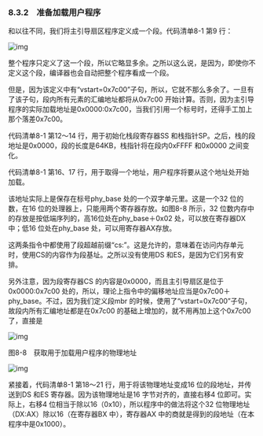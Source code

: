 ### 8.3.2　准备加载用户程序

和以往不同，我们将主引导扇区程序定义成一个段。代码清单8-1 第9 行：

![img](../0-Assets/Epubook/x86汇编语言从实模式到保护模式_李忠_等_Z_Library/images/00264.jpeg)

整个程序只定义了这一个段，所以它略显多余。之所以这么说，是因为，即使你不定义这个段，编译器也会自动把整个程序看成一个段。

但是，因为该定义中有“vstart=0x7c00”子句，所以，它就不那么多余了。一旦有了该子句，段内所有元素的汇编地址都将从0x7c00 开始计算。否则，因为主引导程序的实际加载地址是0x0000:0x7c00，当我们引用一个标号时，还得手工加上那个落差0x7c00。

代码清单8-1 第12～14 行，用于初始化栈段寄存器SS 和栈指针SP。之后，栈的段地址是0x0000，段的长度是64KB，栈指针将在段内0xFFFF 和0x0000 之间变化。

代码清单8-1 第16、17 行，用于取得一个地址，用户程序将要从这个地址处开始加载。

该地址实际上是保存在标号phy_base 处的一个双字单元里。这是一个32 位的数，在16 位的处理器上，只能用两个寄存器存放。如图8-8 所示，32 位数内存中的存放是按低端序列的，高16位处在phy_base＋0x02 处，可以放在寄存器DX 中；低16 位处在phy_base 处，可以用寄存器AX存放。

这两条指令中都使用了段超越前缀“cs:”。这是允许的，意味着在访问内存单元时，使用CS的内容作为段基址。之所以没有使用DS 和ES，是因为它们另有安排。

另外注意，因为段寄存器CS 的内容是0x0000，而且主引导扇区是位于0x0000:0x7c00 处的，所以，理论上指令中的偏移地址应当是0x7c00＋phy_base。不过，因为我们定义段mbr 的时候，使用了“vstart=0x7c00”子句，故段内所有汇编地址都是在0x7c00 的基础上增加的，就不用再加上这个0x7c00 了，直接是

![img](../0-Assets/Epubook/x86汇编语言从实模式到保护模式_李忠_等_Z_Library/images/00265.jpeg)

图8-8　获取用于加载用户程序的物理地址

![img](../0-Assets/Epubook/x86汇编语言从实模式到保护模式_李忠_等_Z_Library/images/00266.jpeg)

紧接着，代码清单8-1 第18～21 行，用于将该物理地址变成16 位的段地址，并传送到DS 和ES 寄存器。因为该物理地址是16 字节对齐的，直接右移4 位即可。实际上，右移4 位相当于除以16（0x10），所以程序中的做法将这个32 位物理地址（DX:AX）除以16（在寄存器BX 中），寄存器AX 中的商就是得到的段地址（在本程序中是0x1000）。